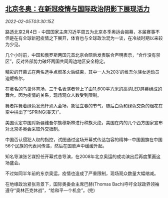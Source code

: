 <!--1644033662000-->
[北京冬奥：在新冠疫情与国际政治阴影下展现活力](https://cn.reuters.com/article/beijing-winter-olympic-open-0205-idCNKBS2KA02T)
------

<div><i>2022-02-05T03:30:15Z</i></div><p>路透北京2月4日 - 中国国家主席习近平周五为北京冬季奥运会揭幕，本届赛事不但是在有全球新冠疫情之下展开，体育也与全球政治混为一谈，在冷战时期以来较为少见。</p><p>几个小时前，中国和俄罗斯两国元首北京会晤后发表联合声明表示，“合作没有禁区”，反对外部势力破坏两国共同周边地区安全稳定。</p><p>精彩的开幕式在两名选手点燃圣火后结束，其中一人为20岁的维吾尔族女运动员迪妮格尔。</p><p>在著名的鸟巢体育场，三千名表演者登上了由11,600平方米的高清LED屏幕组成的舞台。因为疫情的关系，现场观众人数受到限制。</p><p>舞者挥舞着绿色发光杆涌入会场，象征立春的节气，随后白色和绿色交杂的烟花在空中拼出了“SPRING(春天)”。</p><p>美国认定中国对新疆维吾尔族穆斯林进行种族灭绝，美国在内的几个西方国家宣布对北京冬奥会采取外交抵制。</p><p>中国否认侵犯人权的指控，试图通过这场开幕式传达包容的精神--中国国旗在中国56个民族的代表间传递，然后在国歌声中缓缓升起。</p><p>知名导演张艺谋担任开幕式总导演，在2008年北京奥运的成功演出后再度策画这场盛会。</p><p>不过如同半年前的东京奥运，疫情也造成了严重限制，现场观众数量大幅缩减。</p><p>在地缘政治紧张背景下，国际奥委会主席巴赫(Thomas Bach)呼吁全球政界领袖遵守“奥林匹克休战”，“给和平一个机会”。(完)</p>
